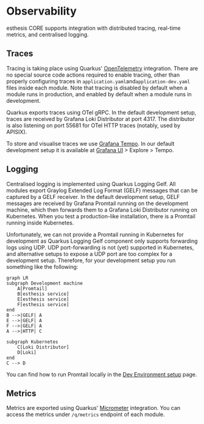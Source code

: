 # Observability

esthesis CORE supports integration with distributed tracing, real-time metrics, and centralised
logging.

## Traces
Tracing is taking place using Quarkus' [OpenTelemetry](https://quarkus.io/guides/opentelemetry)
integration. There are no special source code actions required to enable tracing,
other than properly configuring traces in `application.yaml`and`application-dev.yaml` files inside
each module. Note that tracing is disabled by default when a module runs in production, and enabled
by default when a module runs in development.

Quarkus exports traces using OTel gRPC. In the default development setup, traces are received by
Grafana Loki Distributor at port 4317. The distributor is also listening on port 55681 for OTel HTTP
traces (notably, used by APISIX).

To store and visualise traces we use [Grafana Tempo](https://grafana.com/oss/tempo). In our default development setup it is
available at [Grafana UI](http://grafana.esthesis) > Explore > Tempo.

## Logging
Centralised logging is implemented using Quarkus Logging Gelf. All modules export Graylog Extended
Log Format (GELF) messages that can be captured by a GELF receiver. In the default development
setup, GELF messages are received by Grafana Promtail running on the development machine, which then
forwards them to a Grafana Loki Distributor running on Kubernetes. When you test a production-like
installation, there is a Promtail running inside Kubernetes.

Unfortunately, we can not provide a Promtail running in Kubernetes for development as Quarkus Logging
Gelf component only supports forwarding logs using UDP. UDP port-forwarding is not (yet) supported
in Kubernetes, and alternative setups to expose a UDP port are too complex for a development setup.
Therefore, for your development setup you run something like the following:

```mermaid
graph LR
subgraph Development machine
	A[Promtail]
	B[esthesis service]
	E[esthesis service]
	F[esthesis service]
end
B -->|GELF| A
E -->|GELF| A
F -->|GELF| A
A -->|HTTP| C

subgraph Kubernetes
	C[Loki Distributor]
	D[Loki]
end
C --> D
```
You can find how to run Promtail locally in the [Dev Environment setup](dev-environment-setup.md) page.

## Metrics
Metrics are exported using Quarkus' [Micrometer](https://quarkus.io/guides/micrometer) integration.
You can access the metrics under `/q/metrics` endpoint of each module.
